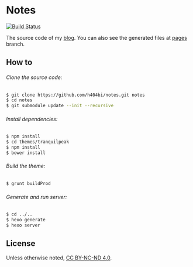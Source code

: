 # Notes

[![Build Status](https://travis-ci.org/h404bi/notes.svg?branch=master)](https://travis-ci.org/h404bi/notes)

The source code of my [blog](https://notes.h404bi.com). You can also see the generated files at [pages](https://github.com/h404bi/notes/tree/pages) branch.

## How to

###### Clone the source code:

``` bash
$ git clone https://github.com/h404bi/notes.git notes
$ cd notes
$ git submodule update --init --recursive
```

###### Install dependencies:

``` bash
$ npm install
$ cd themes/tranquilpeak
$ npm install
$ bower install
```

###### Build the theme:

``` bash
$ grunt buildProd
```

###### Generate and run server:
``` bash
$ cd ../..
$ hexo generate
$ hexo server
```

## License

Unless otherwise noted, [CC BY-NC-ND 4.0](https://creativecommons.org/licenses/by-nc-nd/4.0/).
